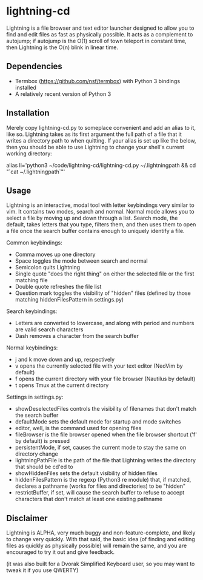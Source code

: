 # lightning-cd

Lightning is a file browser and text editor launcher designed to allow you to find and edit files as fast as physically possible.  It acts as a complement to autojump; if autojump is the O(1) scroll of town teleport in constant time, then Lightning is the O(n) blink in linear time.

Dependencies
-----------

 - Termbox (https://github.com/nsf/termbox) with Python 3 bindings installed
 - A relatively recent version of Python 3

Installation
------------

Merely copy lightning-cd.py to someplace convenient and add an alias to it, like so.  Lightning takes as its first argument the full path of a file that it writes a directory path to when quitting.  If your alias is set up like the below, then you should be able to use Lightning to change your shell's current working directory:

alias li='python3 ~/code/lightning-cd/lightning-cd.py ~/.lightningpath && cd "\`cat ~/.lightningpath\`"'

Usage
-----

Lightning is an interactive, modal tool with letter keybindings very similar to vim.  It contains two modes, search and normal.  Normal mode allows you to select a file by moving up and down through a list.  Search mode, the default, takes letters that you type, filters them, and then uses them to open a file once the search buffer contains enough to uniquely identify a file.

Common keybindings:
 - Comma moves up one directory
 - Space toggles the mode between search and normal
 - Semicolon quits Lightning
 - Single quote "does the right thing" on either the selected file or the first matching file
 - Double quote refreshes the file list
 - Question mark toggles the visibility of "hidden" files (defined by those matching hiddenFilesPattern in settings.py)

Search keybindings:
 - Letters are converted to lowercase, and along with period and numbers are valid search characters
 - Dash removes a character from the search buffer

Normal keybindings:
 - j and k move down and up, respectively
 - v opens the currently selected file with your text editor (NeoVim by default)
 - f opens the current directory with your file browser (Nautilus by default)
 - t opens Tmux at the current directory

Settings in settings.py:
 - showDeselectedFiles controls the visibility of filenames that don't match the search buffer
 - defaultMode sets the default mode for startup and mode switches
 - editor, well, is the command used for opening files
 - fileBrowser is the file browser opened when the file browser shortcut ('f' by default) is pressed
 - persistentMode, if set, causes the current mode to stay the same on directory change
 - lightningPathFile is the path of the file that Lightning writes the directory that should be cd'ed to
 - showHiddenFiles sets the default visibility of hidden files
 - hiddenFilesPattern is the regexp (Python3 re module) that, if matched, declares a pathname (works for files and directories) to be "hidden"
 - restrictBuffer, if set, will cause the search buffer to refuse to accept characters that don't match at least one existing pathname

Disclaimer
---------

Lightning is ALPHA, very much buggy and non-feature-complete, and likely to change very quickly.  With that said, the basic idea (of finding and editing files as quickly as physically possible) will remain the same, and you are encouraged to try it out and give feedback.

(it was also built for a Dvorak Simplified Keyboard user, so you may want to tweak it if you use QWERTY)
